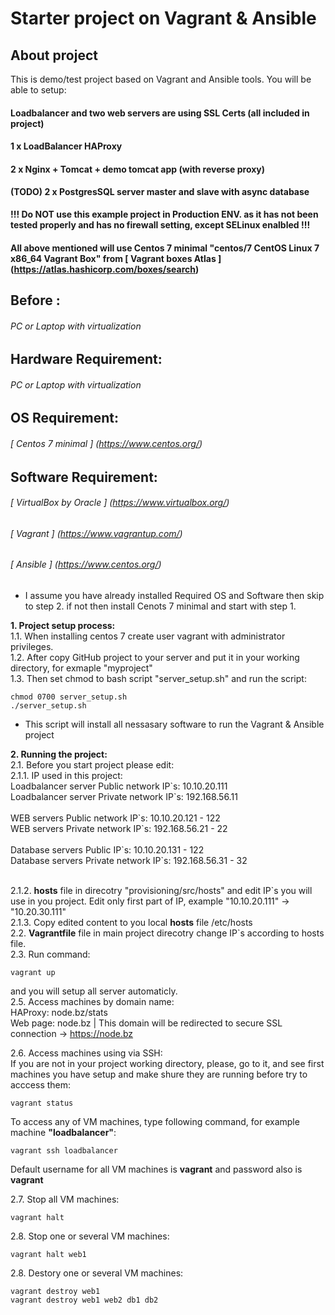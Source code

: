 # Starter project on Vagrant & Ansible

## About project
This is demo/test project based on Vagrant and Ansible tools. You will be able to setup:
#### Loadbalancer and two web servers are using SSL Certs (all included in project)
#### 1 x LoadBalancer HAProxy
#### 2 x Nginx + Tomcat + demo tomcat app (with reverse proxy)
#### (TODO) 2 x PostgresSQL server master and slave with async database

**!!! Do NOT use this example project in Production ENV. as it has not been tested properly and has no firewall setting, except SELinux enalbled !!!**

#### All above mentioned will use Centos 7 minimal "centos/7 CentOS Linux 7 x86_64 Vagrant Box" from [ Vagrant boxes Atlas ]  (https://atlas.hashicorp.com/boxes/search)

## Before :
###### PC or Laptop with virtualization

## Hardware Requirement:
###### PC or Laptop with virtualization

## OS Requirement:
###### [ Centos 7 minimal ] (https://www.centos.org/)

## Software Requirement:
###### [ VirtualBox by Oracle ] (https://www.virtualbox.org/)
###### [ Vagrant ] (https://www.vagrantup.com/)
###### [ Ansible ] (https://www.centos.org/)

* I assume you have already installed Required OS and Software then skip to step 2. if not then install Cenots 7 minimal and start with step 1. <br />

**1. Project setup process:**<br />
1.1. When installing centos 7 create user vagrant with administrator privileges.<br />
1.2. After copy GitHub project to your server and put it in your working directory, for exmaple "myproject" <br />
1.3. Then set chmod to bash script "server_setup.sh" and run the script:
```
chmod 0700 server_setup.sh
./server_setup.sh
```
* This script will install all nessasary software to run the Vagrant & Ansible project <br />

**2. Running the project:**<br />
2.1. Before you start project please edit:<br />
2.1.1. IP used in this project:<br />
Loadbalancer server Public network IP\`s: 10.10.20.111<br />
Loadbalancer server Private network IP\`s: 192.168.56.11<br /><br />
WEB servers Public network IP\`s: 10.10.20.121 - 122<br />
WEB servers Private network IP\`s: 192.168.56.21 - 22<br /><br />
Database servers Public IP\`s: 10.10.20.131 - 122<br />
Database servers Private network IP\`s: 192.168.56.31 - 32<br /><br />

2.1.2. **hosts** file in direcotry "provisioning/src/hosts" and edit IP\`s you will use in you project. Edit only first part of IP, example "10.10.20.111" -> "10.20.30.111"<br />
2.1.3. Copy edited content to you local **hosts** file /etc/hosts<br />
2.2. **Vagrantfile** file in main project direcotry change IP\`s according to hosts file.<br />
2.3. Run command: 
```
vagrant up
```
and you will setup all server automaticly.<br />
2.5. Access machines by domain name:<br />
HAProxy: node.bz/stats<br />
Web page: node.bz | This domain will be redirected to secure SSL connection -> https://node.bz<br />

2.6. Access machines using via SSH:<br />
If you are not in your project working directory, please, go to it, and see first machines you have setup and make shure they are running before try to acccess them:
```
vagrant status
```
To access any of VM machines, type following command, for example machine **"loadbalancer"**:<br />
```
vagrant ssh loadbalancer
```
Default username for all VM machines is **vagrant** and password also is **vagrant**

2.7. Stop all VM machines:<br />
```
vagrant halt
```
2.8. Stop one or several VM machines:<br />
```
vagrant halt web1
```

2.8. Destory one or several VM machines:<br />
```
vagrant destroy web1
vagrant destroy web1 web2 db1 db2
```
